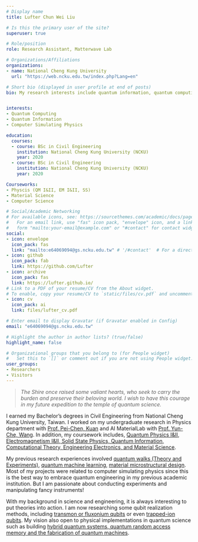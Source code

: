 ```yaml
---
# Display name
title: Lufter Chun Wei Liu

# Is this the primary user of the site?
superuser: true

# Role/position
role: Research Assistant, Matterwave Lab

# Organizations/Affiliations
organizations:
- name: National Cheng Kung University
  url: "https://web.ncku.edu.tw/index.php?Lang=en"

# Short bio (displayed in user profile at end of posts)
bio: My research interests include quantum information, quantum computing, computer simulating physics.


interests:
- Quantum Computing
- Quantum Information
- Computer Simulating Physics

education:
  courses:
  - course: BSc in Civil Engineering
    institution: National Cheng Kung University (NCKU)
    year: 2020
  - course: BSc in Civil Engineering
    institution: National Cheng Kung University (NCKU)
    year: 2020

Courseworks:
- Physcis (QM I&II, EM I&II, SS)
- Material Science
- Computer Science

# Social/Academic Networking
# For available icons, see: https://sourcethemes.com/academic/docs/page-builder/#icons
#   For an email link, use "fas" icon pack, "envelope" icon, and a link in the
#   form "mailto:your-email@example.com" or "#contact" for contact widget.
social:
- icon: envelope
  icon_pack: fas
  link: "mailto:e64069094@gs.ncku.edu.tw" # '/#contact'  # For a direct email link, use "mailto:test@example.org".
- icon: github
  icon_pack: fab
  link: https://github.com/Lufter
- icon: archive
  icon_pack: fas
  link: https://lufter.github.io/
# Link to a PDF of your resume/CV from the About widget.
# To enable, copy your resume/CV to `static/files/cv.pdf` and uncomment the lines below.
- icon: cv
  icon_pack: ai
  link: files/lufter_cv.pdf

# Enter email to display Gravatar (if Gravatar enabled in Config)
email: "e64069094@gs.ncku.edu.tw"

# Highlight the author in author lists? (true/false)
highlight_name: false

# Organizational groups that you belong to (for People widget)
#   Set this to `[]` or comment out if you are not using People widget.
user_groups:
- Researchers
- Visitors
---
```


>*The Shire once raised some valiant hearts, who seek to carry the burden and preserve their beloving world. I wish to have this courage in my future expedition to the temple of quantum science.*

I earned my Bachelor’s degrees in Civil Engineering from National Cheng Kung University, Taiwan. I worked on my undergraduate research in Physics department with [Prof. Pei-Chen, Kuan](http://www.phys.ncku.edu.tw/db/pweb/teacher.php?user_id=170222) and AI MaterialLab with [Prof. Yun-Che, Wang](http://myweb.ncku.edu.tw/~yunche/). In addition, my coursework includes, <u>Quantum Physics I&II, Electromagnetism I&II, Solid State Physics, Quantum Information, Computational Theory, Engineering Electronics, and Material Science</u>.

My previous research experiences involved [quantum walks (Theory and Experiments)](https://lufteracademy.netlify.app/project/mwqw/), [quantum machine learning](https://lufteracademy.netlify.app/project/ibmq-camp-2020/), [material microstructural design](https://lufteracademy.netlify.app/project/microdesign/). Most of my projects were related to computer simulating physics since this is the best way to embrace quantum engineering in my previous academic institution. But I am passionate about conducting experiments and manipulating fancy instruments!

With my background in science and engineering, it is always interesting to put theories into action. I am now researching some qubit realization methods, including [transmon or fluxonium qubits](https://arxiv.org/pdf/1904.06560.pdf) or even [trapped-ion qubits](https://arxiv.org/pdf/1904.04178.pdf). My vision also open to physical implementations in quantum science such as building <u>hybrid quantum systems, quantum random access memory and the fabrication of quantum machines</u>.